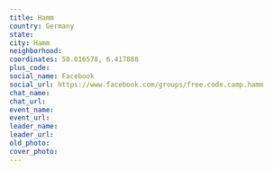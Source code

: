 ```yaml
---
title: Hamm
country: Germany
state: 
city: Hamm
neighborhood: 
coordinates: 50.016578, 6.417888
plus_code:
social_name: Facebook
social_url: https://www.facebook.com/groups/free.code.camp.hamm
chat_name:
chat_url:
event_name:
event_url:
leader_name:
leader_url:
old_photo: 
cover_photo:
---
```

